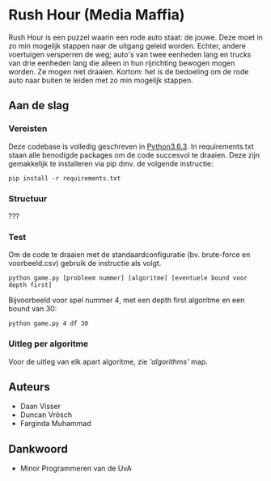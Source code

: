 # Rush Hour (Media Maffia)

Rush Hour is een puzzel waarin een rode auto staat: de jouwe. Deze moet in zo min mogelijk stappen naar de uitgang geleid worden. Echter, andere voertuigen versperren de weg; auto's van twee eenheden lang en trucks van drie eenheden lang die alleen in hun rijrichting bewogen mogen worden. Ze mogen niet draaien. Kortom: het is de bedoeling om de rode auto naar buiten te leiden met zo min mogelijk stappen.


## Aan de slag

### Vereisten

Deze codebase is volledig geschreven in [Python3.6.3](https://www.python.org/downloads/). In requirements.txt staan alle benodigde packages om de code succesvol te draaien. Deze zijn gemakkelijk te installeren via pip dmv. de volgende instructie:

```
pip install -r requirements.txt
```

### Structuur

???

### Test

Om de code te draaien met de standaardconfiguratie (bv. brute-force en voorbeeld.csv) gebruik de instructie als volgt. 

```
python game.py [probleem nummer] [algoritme] [eventuele bound voor depth first]
```

Bijvoorbeeld voor spel nummer 4, met een depth first algoritme en een bound van 30:

```
python game.py 4 df 30
```

### Uitleg per algoritme
Voor de uitleg van elk apart algoritme, zie _'algorithms'_ map.

## Auteurs

* Daan Visser
* Duncan Vrösch
* Farginda Muhammad

## Dankwoord

* Minor Programmeren van de UvA
